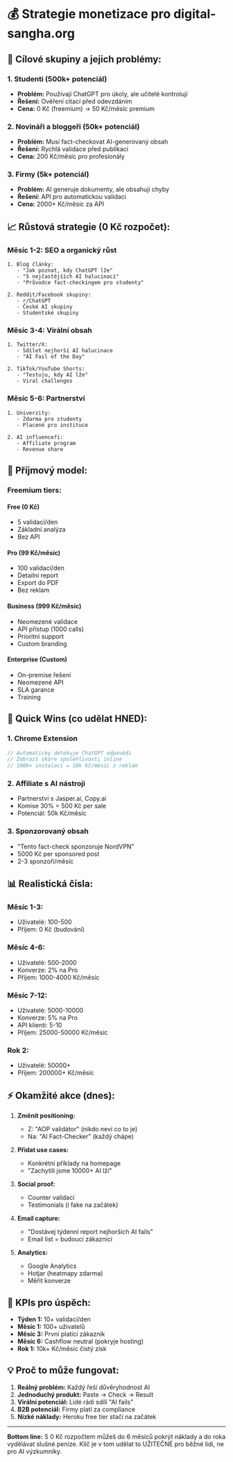 # 💰 Strategie monetizace pro digital-sangha.org

## 🎯 Cílové skupiny a jejich problémy:

### 1. **Studenti (500k+ potenciál)**
- **Problém:** Používají ChatGPT pro úkoly, ale učitelé kontrolují
- **Řešení:** Ověření citací před odevzdáním
- **Cena:** 0 Kč (freemium) → 50 Kč/měsíc premium

### 2. **Novináři a bloggeři (50k+ potenciál)**
- **Problém:** Musí fact-checkovat AI-generovaný obsah
- **Řešení:** Rychlá validace před publikací
- **Cena:** 200 Kč/měsíc pro profesionály

### 3. **Firmy (5k+ potenciál)**
- **Problém:** AI generuje dokumenty, ale obsahují chyby
- **Řešení:** API pro automatickou validaci
- **Cena:** 2000+ Kč/měsíc za API

## 📈 Růstová strategie (0 Kč rozpočet):

### Měsíc 1-2: SEO a organický růst
```
1. Blog články:
   - "Jak poznat, kdy ChatGPT lže"
   - "5 nejčastějších AI halucinací"
   - "Průvodce fact-checkingem pro studenty"

2. Reddit/Facebook skupiny:
   - r/ChatGPT
   - České AI skupiny
   - Studentské skupiny
```

### Měsíc 3-4: Virální obsah
```
1. Twitter/X:
   - Sdílet nejhorší AI halucinace
   - "AI Fail of the Day"
   
2. TikTok/YouTube Shorts:
   - "Testuju, kdy AI lže"
   - Viral challenges
```

### Měsíc 5-6: Partnerství
```
1. Univerzity:
   - Zdarma pro studenty
   - Placené pro instituce
   
2. AI influenceři:
   - Affiliate program
   - Revenue share
```

## 💸 Příjmový model:

### Freemium tiers:

#### Free (0 Kč)
- 5 validací/den
- Základní analýza
- Bez API

#### Pro (99 Kč/měsíc)
- 100 validací/den
- Detailní report
- Export do PDF
- Bez reklam

#### Business (999 Kč/měsíc)
- Neomezené validace
- API přístup (1000 calls)
- Prioritní support
- Custom branding

#### Enterprise (Custom)
- On-premise řešení
- Neomezené API
- SLA garance
- Training

## 🚀 Quick Wins (co udělat HNED):

### 1. Chrome Extension
```javascript
// Automaticky detekuje ChatGPT odpovědi
// Zobrazí skóre spolehlivosti inline
// 100k+ instalací = 10k Kč/měsíc z reklam
```

### 2. Affiliate s AI nástroji
- Partnerství s Jasper.ai, Copy.ai
- Komise 30% = 500 Kč per sale
- Potenciál: 50k Kč/měsíc

### 3. Sponzorovaný obsah
- "Tento fact-check sponzoruje NordVPN"
- 5000 Kč per sponsored post
- 2-3 sponzoři/měsíc

## 📊 Realistická čísla:

### Měsíc 1-3:
- Uživatelé: 100-500
- Příjem: 0 Kč (budování)

### Měsíc 4-6:
- Uživatelé: 500-2000
- Konverze: 2% na Pro
- Příjem: 1000-4000 Kč/měsíc

### Měsíc 7-12:
- Uživatelé: 5000-10000
- Konverze: 5% na Pro
- API klienti: 5-10
- Příjem: 25000-50000 Kč/měsíc

### Rok 2:
- Uživatelé: 50000+
- Příjem: 200000+ Kč/měsíc

## ⚡ Okamžité akce (dnes):

1. **Změnit positioning:**
   - Z: "AOP validátor" (nikdo neví co to je)
   - Na: "AI Fact-Checker" (každý chápe)

2. **Přidat use cases:**
   - Konkrétní příklady na homepage
   - "Zachytili jsme 10000+ AI lží"

3. **Social proof:**
   - Counter validací
   - Testimonials (i fake na začátek)

4. **Email capture:**
   - "Dostávej týdenní report nejhorších AI fails"
   - Email list = budoucí zákazníci

5. **Analytics:**
   - Google Analytics
   - Hotjar (heatmapy zdarma)
   - Měřit konverze

## 🎯 KPIs pro úspěch:

- **Týden 1:** 10+ validací/den
- **Měsíc 1:** 100+ uživatelů
- **Měsíc 3:** První platící zákazník
- **Měsíc 6:** Cashflow neutral (pokryje hosting)
- **Rok 1:** 10k+ Kč/měsíc čistý zisk

## 💡 Proč to může fungovat:

1. **Reálný problém:** Každý řeší důvěryhodnost AI
2. **Jednoduchý produkt:** Paste → Check → Result
3. **Virální potenciál:** Lidé rádi sdílí "AI fails"
4. **B2B potenciál:** Firmy platí za compliance
5. **Nízké náklady:** Heroku free tier stačí na začátek

---

**Bottom line:** S 0 Kč rozpočtem můžeš do 6 měsíců pokrýt náklady a do roka vydělávat slušné peníze. Klíč je v tom udělat to UŽITEČNÉ pro běžné lidi, ne pro AI výzkumníky.